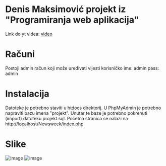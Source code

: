 # Denis Maksimović projekt iz "Programiranja web aplikacija"
Link do yt videa: [video](https://example.com)

# Računi
Postoji admin račun koji može uređivati vijesti 
korisničko ime: admin 
pass: admin 

# Instalacija
Datoteke je potrebno staviti u htdocs direktorij. U PhpMyAdmin je potrebno napraviti bazu imena "projekt".
Unutar te baze je potrebno pokrenuti (import) datoteku projekt.sql. 
Početna stranica se nalazi na http://localhost/Newsweek/index.php
# Slike
![image](https://github.com/d3enis/pwa-projekt/assets/79760898/8bf855ca-d379-4dc2-a1e4-f4bd34655801)
![image](https://github.com/d3enis/pwa-projekt/assets/79760898/51b3a6ad-125a-49b3-940c-e6734b3644ec)

